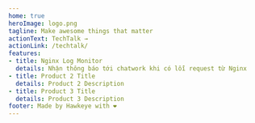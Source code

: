 ```yaml
---
home: true
heroImage: logo.png
tagline: Make awesome things that matter
actionText: TechTalk →
actionLink: /techtalk/
features:
- title: Nginx Log Monitor
  details: Nhận thông báo tới chatwork khi có lỗi request từ Nginx
- title: Product 2 Title
  details: Product 2 Description
- title: Product 3 Title
  details: Product 3 Description
footer: Made by Hawkeye with ❤️
---
```

